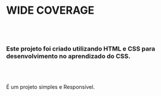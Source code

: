 <h1>WIDE COVERAGE</h1>
<br>
<br>
<h3> Este projeto foi criado utilizando HTML e CSS para desenvolvimento no aprendizado do CSS.</h3>
<br>
<br>
<p> É um projeto simples e Responsível.</p>
